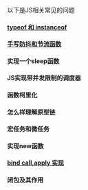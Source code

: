 以下是JS相关常见的问题

#### [typeof 和 instanceof](typeof.md)
#### [手写防抖和节流函数](throttle.html)
#### 实现一个sleep函数
#### JS实现带并发限制的调度器
#### 函数柯里化
#### 怎么样理解原型链
#### 宏任务和微任务
#### 实现new函数
#### [bind call,apply 实现](bindcallapply.js)
#### 闭包及其作用





